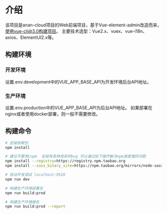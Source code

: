 # 介绍
该项目是anan-cloud项目的Web前端项目，基于Vue-element-admin改造而来，使用vue-cli@3.0构建项目。
主要技术选型：Vue2.x、vuex、vue-i18n、axios、ElementUI2.x等。

## 构建环境
### 开发环境
设置.env.development中的VUE_APP_BASE_API为开发环境后台API地址。

### 生产环境
设置.env.production中的VUE_APP_BASE_API为后台API地址。
如果部署在nginx或者使用docker部署，则一般不需要修改。

## 构建命令
``` bash
# 安装依赖包
npm install

# 建议不要用cnpm  安装有各种诡异的bug 可以通过如下操作解决npm速度慢的问题
npm install --registry=https://registry.npm.taobao.org
npm install --sass_binary_site=https://npm.taobao.org/mirrors/node-sass

# 启动开发调试 localhost:9528
npm run dev

# 构建生产环境部署包
npm run build:prod

# 构建生产环境报告
npm run build:prod --report
```